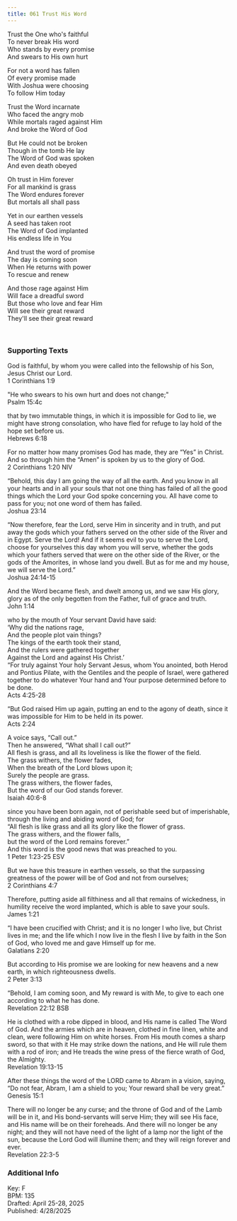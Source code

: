 ```yaml
---
title: 061 Trust His Word
---
```


Trust the One who's faithful \
To never break His word \
Who stands by every promise \
And swears to His own hurt 

For not a word has fallen \
Of every promise made \
With Joshua were choosing \
To follow Him today 

Trust the Word incarnate \
Who faced the angry mob \
While mortals raged against Him \
And broke the Word of God 

But He could not be broken \
Though in the tomb He lay \
The Word of God was spoken \
And even death obeyed


Oh trust in Him forever \
For all mankind is grass \
The Word endures forever \
But mortals all shall pass 

Yet in our earthen vessels \
A seed has taken root \
The Word of God implanted \
His endless life in You


And trust the word of promise \
The day is coming soon \
When He returns with power \
To rescue and renew 

And those rage against Him \
Will face a dreadful sword \
But those who love and fear Him \
Will see their great reward \
They'll see their great reward

<br /> 

### Supporting Texts ###

God is faithful, by whom you were called into the fellowship of his Son, Jesus Christ our Lord. \
1 Corinthians 1:9

"He who swears to his own hurt and does not change;" \
Psalm 15:4c

that by two immutable things, in which it is impossible for God to lie, we might have strong consolation, who have fled for refuge to lay hold of the hope set before us. \
Hebrews 6:18

For no matter how many promises God has made, they are “Yes” in Christ. And so through him the “Amen” is spoken by us to the glory of God. \
2 Corinthians 1:20 NIV

“Behold, this day I am going the way of all the earth. 
And you know in all your hearts and in all your souls that not one thing has failed of all the good things which the Lord your God spoke concerning you. 
All have come to pass for you; not one word of them has failed. \
Joshua 23:14

 “Now therefore, fear the Lord, serve Him in sincerity and in truth, and put away the gods which your fathers served on the other side of the River and in Egypt. Serve the Lord! 
 And if it seems evil to you to serve the Lord, choose for yourselves this day whom you will serve, whether the gods which your fathers served that were on the other side of the River, 
 or the gods of the Amorites, in whose land you dwell. 
 But as for me and my house, we will serve the Lord.” \
 Joshua 24:14-15

And the Word became flesh, and dwelt among us, and we saw His glory, glory as of the only begotten from the Father, full of grace and truth. \
John 1:14 

who by the mouth of Your servant David have said: \
‘Why did the nations rage, \
And the people plot vain things? \
The kings of the earth took their stand, \
And the rulers were gathered together \
Against the Lord and against His Christ.’ \
“For truly against Your holy Servant Jesus, whom You anointed, both Herod and Pontius Pilate, with the Gentiles and the people of Israel, were gathered together 
to do whatever Your hand and Your purpose determined before to be done. \
Acts 4:25-28

“But God raised Him up again, putting an end to the agony of death, since it was impossible for Him to be held in its power. \
Acts 2:24

A voice says, “Call out.” \
Then he answered, “What shall I call out?” \
All flesh is grass, and all its loveliness is like the flower of the field. \
The grass withers, the flower fades, \
When the breath of the Lord blows upon it; \
Surely the people are grass. \
The grass withers, the flower fades,\
But the word of our God stands forever. \
Isaiah 40:6-8

since you have been born again, not of perishable seed but of imperishable, through the living and abiding word of God; for \
“All flesh is like grass
and all its glory like the flower of grass. \
The grass withers,
and the flower falls, \
but the word of the Lord remains forever.” \
And this word is the good news that was preached to you. \
1 Peter 1:23-25 ESV

But we have this treasure in earthen vessels, so that the surpassing greatness of the power will be of God and not from ourselves; \
2 Corinthians 4:7 

Therefore, putting aside all filthiness and all that remains of wickedness, in humility receive the word implanted, which is able to save your souls. \
James 1:21

“I have been crucified with Christ; and it is no longer I who live, but Christ lives in me; and the life which I now live in the flesh I live by faith in the Son of God, who loved me and gave Himself up for me. \
Galatians 2:20

But according to His promise we are looking for new heavens and a new earth, in which righteousness dwells. \
2 Peter 3:13

“Behold, I am coming soon, and My reward is with Me, to give to each one according to what he has done. \
Revelation 22:12 BSB

He is clothed with a robe dipped in blood, and His name is called The Word of God. And the armies which are in heaven, clothed in fine linen, white and clean, were following Him on white horses. From His mouth comes a sharp sword, so that with it He may strike down the nations, and He will rule them with a rod of iron; and He treads the wine press of the fierce wrath of God, the Almighty. \
Revelation 19:13-15

After these things the word of the LORD came to Abram in a vision, saying, “Do not fear, Abram, I am a shield to you; Your reward shall be very great.” \
Genesis 15:1

There will no longer be any curse; and the throne of God and of the Lamb will be in it, and His bond-servants will serve Him; they will see His face, and His name will be on their foreheads. And there will no longer be any night; and they will not have need of the light of a lamp nor the light of the sun, because the Lord God will illumine them; and they will reign forever and ever. \
Revelation 22:3-5

### Additional Info

Key: F \
BPM: 135 \
Drafted: April 25-28, 2025 \
Published: 4/28/2025

